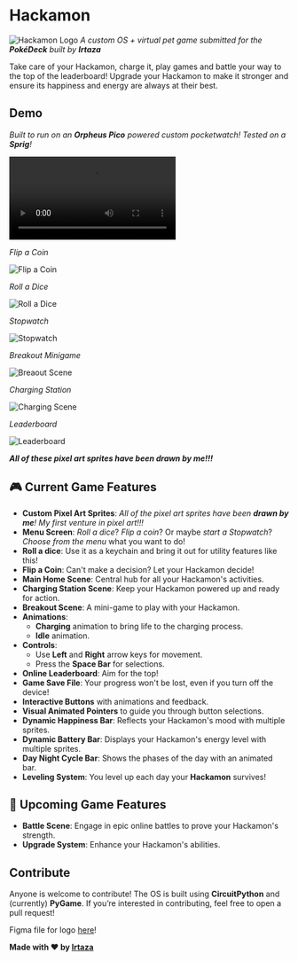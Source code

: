 # Hackamon

![Hackamon Logo](https://cloud-7adfvs3rn-hack-club-bot.vercel.app/0hackamon__1_.png)
_A custom OS + virtual pet game submitted for the **PokéDeck** built by **Irtaza**_

Take care of your Hackamon, charge it, play games and battle your way to the top of the leaderboard! Upgrade your Hackamon to make it stronger and ensure its happiness and energy are always at their best.

## Demo

_Built to run on an **Orpheus Pico** powered custom pocketwatch!_
_Tested on a **Sprig**!_

![Short Demo of full OS](https://cloud-ny2cxzjoa-hack-club-bot.vercel.app/0hackamon_demo.mp4)

_Flip a Coin_

![Flip a Coin](https://cloud-1erh0yg7y-hack-club-bot.vercel.app/0screenrecording2025-01-24at1.16.42am-ezgif.com-video-to-gif-converter.gif)

_Roll a Dice_

![Roll a Dice](https://cloud-55rzzph2x-hack-club-bot.vercel.app/1dice-roll_hackamon.gif)

_Stopwatch_

![Stopwatch](https://cloud-55rzzph2x-hack-club-bot.vercel.app/0stopwatch_hackamon.gif)

_Breakout Minigame_

![Breaout Scene](https://cloud-d838srl6u-hack-club-bot.vercel.app/3hackamon_demo_breakout.gif)

_Charging Station_

![Charging Scene](https://cloud-d838srl6u-hack-club-bot.vercel.app/2hackamon_demo_charging_station.gif)

_Leaderboard_

![Leaderboard](https://cloud-d838srl6u-hack-club-bot.vercel.app/1hackamon_demo_leaderboard.gif)

**_All of these pixel art sprites have been drawn by me!!!_**

## 🎮 **Current Game Features**

- **Custom Pixel Art Sprites**: _All of the pixel art sprites have been **drawn by me**! My first venture in pixel art!!!_
- **Menu Screen**: _Roll a dice_? _Flip a coin_? Or maybe _start a Stopwatch_? _Choose from the menu_ what you want to do!
- **Roll a dice**: Use it as a keychain and bring it out for utility features like this!
- **Flip a Coin**: Can't make a decision? Let your Hackamon decide!
- **Main Home Scene**: Central hub for all your Hackamon's activities.
- **Charging Station Scene**: Keep your Hackamon powered up and ready for action.
- **Breakout Scene**: A mini-game to play with your Hackamon.
- **Animations**:
  - **Charging** animation to bring life to the charging process.
  - **Idle** animation.
- **Controls**:
  - Use **Left** and **Right** arrow keys for movement.
  - Press the **Space Bar** for selections.
- **Online Leaderboard**: Aim for the top!
- **Game Save File**: Your progress won't be lost, even if you turn off the device!
- **Interactive Buttons** with animations and feedback.
- **Visual Animated Pointers** to guide you through button selections.
- **Dynamic Happiness Bar**: Reflects your Hackamon's mood with multiple sprites.
- **Dynamic Battery Bar**: Displays your Hackamon's energy level with multiple sprites.
- **Day Night Cycle Bar**: Shows the phases of the day with an animated bar.
- **Leveling System**: You level up each day your **Hackamon** survives!

## 🚀 **Upcoming Game Features**

- **Battle Scene**: Engage in epic online battles to prove your Hackamon's strength.
- **Upgrade System**: Enhance your Hackamon's abilities.

## Contribute

Anyone is welcome to contribute! The OS is built using **CircuitPython** and (currently) **PyGame**. If you’re interested in contributing, feel free to open a pull request!

Figma file for logo [here](https://www.figma.com/design/dQcPl1JKnt22KXzQSrtTxS/Hackamon?node-id=0-1&t=CXbKBUuJU05pKmqu-1)!

**Made with ❤️ by [Irtaza](https://github.com/Irtaza2009)**
